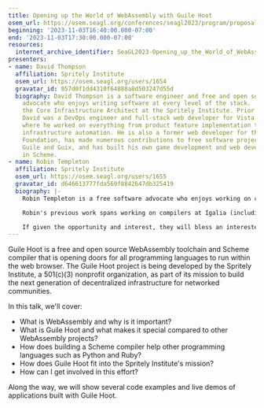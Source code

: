 ```yaml
---
title: Opening up the World of WebAssembly with Guile Hoot
osem_url: https://osem.seagl.org/conferences/seagl2023/program/proposals/977
beginning: '2023-11-03T16:40:00.000-07:00'
end: '2023-11-03T17:30:00.000-07:00'
resources:
  internet_archive_identifier: SeaGL2023-Opening_up_the_World_of_WebAssembly_with_Guile_Hoot
presenters:
- name: David Thompson
  affiliation: Spritely Institute
  osem_url: https://osem.seagl.org/users/1654
  gravatar_id: 057d0f1dd4310f64888a8d503247d55d
  biography: David Thompson is a software engineer and free and open source software
    advocate who enjoys writing software at every level of the stack.  He is currently
    the Core Infrastructure Architect at the Spritely Institute. Prior to Spritely,
    David was a DevOps engineer and full-stack web developer for Vista Higher Learning
    where he worked on everything from product feature implementation to production
    infrastructure automation. He is also a former web developer for the Free Software
    Foundation, has made numerous contributions to free software projects such as
    Guile and Guix, and has built his own game development and web development tools
    in Scheme.
- name: Robin Templeton
  affiliation: Spritely Institute
  osem_url: https://osem.seagl.org/users/1655
  gravatar_id: d646613777fda569f8842647db325419
  biography: |-
    Robin Templeton is a free software advocate who enjoys working on compilers, programming language design, and exploring system architecture. Their enduring fascination with Lisp environments and distributed object capability secure programming naturally lead them to an interest in the Spritely Institute, where they currently work as a compiler engineer focused on the Guile Hoot project.

    Robin's previous work spans working on compilers at Igalia (including building the JavaScript BigInt implementation in Firefox, used by millions of users every day), building a variant of GNU Emacs which runs on top of GNU Guile, working on game development tools for Tech Drone, and volunteering for HCoop.net (including nine years serving on the board of directors).

    If given the opportunity and interest, they will bless an interested listener with a treasure trove of obscure Lisp history.
---
```


Guile Hoot is a free and open source WebAssembly toolchain and Scheme compiler that is opening doors for all programming languages to run within the web browser. The Guile Hoot project is being developed by the Spritely Institute, a 501(c)(3) nonprofit organization, as part of its mission to build the next generation of decentralized infrastructure for networked communities.

In this talk, we'll cover:

* What is WebAssembly and why is it important?
* What is Guile Hoot and what makes it special compared to other WebAssembly projects?
* How does building a Scheme compiler help other programming languages such as Python and Ruby?
* How does Guile Hoot fit into the Spritely Institute's mission?
* How can I get involved in this effort?

Along the way, we will show several code examples and live demos of applications built with Guile Hoot.
